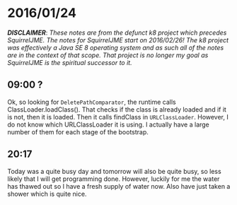 # 2016/01/24

***DISCLAIMER***: _These notes are from the defunct k8 project which_
_precedes SquirrelJME. The notes for SquirrelJME start on 2016/02/26!_
_The k8 project was effectively a Java SE 8 operating system and as such_
_all of the notes are in the context of that scope. That project is no_
_longer my goal as SquirrelJME is the spiritual successor to it._

## 09:00 ?

Ok, so looking for `DeletePathComparator`, the runtime calls
ClassLoader.loadClass(). That checks if the class is already loaded and if it
is not, then it is loaded. Then it calls findClass in `URLClassLoader`.
However, I do not know which URLClassLoader it is using. I actually have a
large number of them for each stage of the bootstrap.

## 20:17

Today was a quite busy day and tomorrow will also be quite busy, so less likely
that I will get programming done. However, luckily for me the water has thawed
out so I have a fresh supply of water now. Also have just taken a shower which
is quite nice.

